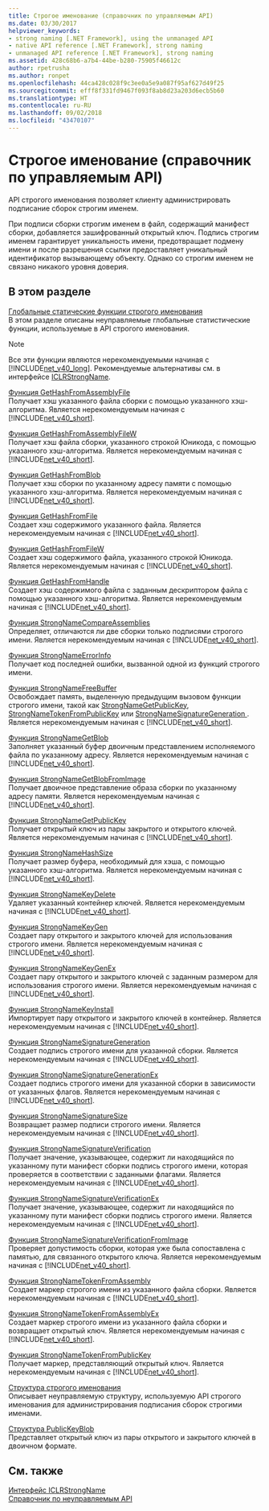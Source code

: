```yaml
---
title: Строгое именование (справочник по управляемым API)
ms.date: 03/30/2017
helpviewer_keywords:
- strong naming [.NET Framework], using the unmanaged API
- native API reference [.NET Framework], strong naming
- unmanaged API reference [.NET Framework], strong naming
ms.assetid: 428c68b6-a7b4-44be-b280-75905f46612c
author: rpetrusha
ms.author: ronpet
ms.openlocfilehash: 44ca428c028f9c3ee0a5e9a087f95af627d49f25
ms.sourcegitcommit: efff8f331fd9467f093f8ab8d23a203d6ecb5b60
ms.translationtype: HT
ms.contentlocale: ru-RU
ms.lasthandoff: 09/02/2018
ms.locfileid: "43470107"
---
```

# <a name="strong-naming-unmanaged-api-reference"></a>Строгое именование (справочник по управляемым API)
API строгого именования позволяет клиенту администрировать подписание сборок строгим именем.  
  
 При подписи сборки строгим именем в файл, содержащий манифест сборки, добавляется зашифрованный открытый ключ. Подпись строгим именем гарантирует уникальность имени, предотвращает подмену имени и после разрешения ссылки предоставляет уникальный идентификатор вызывающему объекту. Однако со строгим именем не связано никакого уровня доверия.  
  
## <a name="in-this-section"></a>В этом разделе  
 [Глобальные статические функции строгого именования](https://msdn.microsoft.com/library/efa715df-e8cc-48f2-9ec4-26586f0dc8d0)  
 В этом разделе описаны неуправляемые глобальные статистические функции, используемые в API строгого именования.  
  
> [!NOTE]
>  Все эти функции являются нерекомендуемыми начиная с [!INCLUDE[net_v40_long](../../../../includes/net-v40-long-md.md)]. Рекомендуемые альтернативы см. в интерфейсе [ICLRStrongName](../../../../docs/framework/unmanaged-api/hosting/iclrstrongname-interface.md).  
  
 [Функция GetHashFromAssemblyFile](../../../../docs/framework/unmanaged-api/strong-naming/gethashfromassemblyfile-function.md)  
 Получает хэш указанного файла сборки с помощью указанного хэш-алгоритма. Является нерекомендуемым начиная с [!INCLUDE[net_v40_short](../../../../includes/net-v40-short-md.md)].  
  
 [Функция GetHashFromAssemblyFileW](../../../../docs/framework/unmanaged-api/strong-naming/gethashfromassemblyfilew-function.md)  
 Получает хэш файла сборки, указанного строкой Юникода, с помощью указанного хэш-алгоритма. Является нерекомендуемым начиная с [!INCLUDE[net_v40_short](../../../../includes/net-v40-short-md.md)].  
  
 [Функция GetHashFromBlob](../../../../docs/framework/unmanaged-api/strong-naming/gethashfromblob-function.md)  
 Получает хэш сборки по указанному адресу памяти с помощью указанного хэш-алгоритма. Является нерекомендуемым начиная с [!INCLUDE[net_v40_short](../../../../includes/net-v40-short-md.md)].  
  
 [Функция GetHashFromFile](../../../../docs/framework/unmanaged-api/strong-naming/gethashfromfile-function.md)  
 Создает хэш содержимого указанного файла.  Является нерекомендуемым начиная с [!INCLUDE[net_v40_short](../../../../includes/net-v40-short-md.md)].  
  
 [Функция GetHashFromFileW](../../../../docs/framework/unmanaged-api/strong-naming/gethashfromfilew-function.md)  
 Создает хэш содержимого файла, указанного строкой Юникода. Является нерекомендуемым начиная с [!INCLUDE[net_v40_short](../../../../includes/net-v40-short-md.md)].  
  
 [Функция GetHashFromHandle](../../../../docs/framework/unmanaged-api/strong-naming/gethashfromhandle-function.md)  
 Создает хэш содержимого файла с заданным дескриптором файла с помощью указанного хэш-алгоритма.  Является нерекомендуемым начиная с [!INCLUDE[net_v40_short](../../../../includes/net-v40-short-md.md)].  
  
 [Функция StrongNameCompareAssemblies](../../../../docs/framework/unmanaged-api/strong-naming/strongnamecompareassemblies-function.md)  
 Определяет, отличаются ли две сборки только подписями строгого имени. Является нерекомендуемым начиная с [!INCLUDE[net_v40_short](../../../../includes/net-v40-short-md.md)].  
  
 [Функция StrongNameErrorInfo](../../../../docs/framework/unmanaged-api/strong-naming/strongnameerrorinfo-function.md)  
 Получает код последней ошибки, вызванной одной из функций строгого имени.  
  
 [Функция StrongNameFreeBuffer](../../../../docs/framework/unmanaged-api/strong-naming/strongnamefreebuffer-function.md)  
 Освобождает память, выделенную предыдущим вызовом функции строгого имени, такой как [StrongNameGetPublicKey](../../../../docs/framework/unmanaged-api/strong-naming/strongnamegetpublickey-function.md), [StrongNameTokenFromPublicKey](../../../../docs/framework/unmanaged-api/strong-naming/strongnametokenfrompublickey-function.md) или [StrongNameSignatureGeneration ](../../../../docs/framework/unmanaged-api/strong-naming/strongnamesignaturegeneration-function.md).   Является нерекомендуемым начиная с [!INCLUDE[net_v40_short](../../../../includes/net-v40-short-md.md)].  
  
 [Функция StrongNameGetBlob](../../../../docs/framework/unmanaged-api/strong-naming/strongnamegetblob-function.md)  
 Заполняет указанный буфер двоичным представлением исполняемого файла по указанному адресу. Является нерекомендуемым начиная с [!INCLUDE[net_v40_short](../../../../includes/net-v40-short-md.md)].  
  
 [Функция StrongNameGetBlobFromImage](../../../../docs/framework/unmanaged-api/strong-naming/strongnamegetblobfromimage-function.md)  
 Получает двоичное представление образа сборки по указанному адресу памяти. Является нерекомендуемым начиная с [!INCLUDE[net_v40_short](../../../../includes/net-v40-short-md.md)].  
  
 [Функция StrongNameGetPublicKey](../../../../docs/framework/unmanaged-api/strong-naming/strongnamegetpublickey-function.md)  
 Получает открытый ключ из пары закрытого и открытого ключей. Является нерекомендуемым начиная с [!INCLUDE[net_v40_short](../../../../includes/net-v40-short-md.md)].  
  
 [Функция StrongNameHashSize](../../../../docs/framework/unmanaged-api/strong-naming/strongnamehashsize-function.md)  
 Получает размер буфера, необходимый для хэша, с помощью указанного хэш-алгоритма.  Является нерекомендуемым начиная с [!INCLUDE[net_v40_short](../../../../includes/net-v40-short-md.md)].  
  
 [Функция StrongNameKeyDelete](../../../../docs/framework/unmanaged-api/strong-naming/strongnamekeydelete-function.md)  
 Удаляет указанный контейнер ключей. Является нерекомендуемым начиная с [!INCLUDE[net_v40_short](../../../../includes/net-v40-short-md.md)].  
  
 [Функция StrongNameKeyGen](../../../../docs/framework/unmanaged-api/strong-naming/strongnamekeygen-function.md)  
 Создает пару открытого и закрытого ключей для использования строгого имени.  Является нерекомендуемым начиная с [!INCLUDE[net_v40_short](../../../../includes/net-v40-short-md.md)].  
  
 [Функция StrongNameKeyGenEx](../../../../docs/framework/unmanaged-api/strong-naming/strongnamekeygenex-function.md)  
 Создает пару открытого и закрытого ключей с заданным размером для использования строгого имени. Является нерекомендуемым начиная с [!INCLUDE[net_v40_short](../../../../includes/net-v40-short-md.md)].  
  
 [Функция StrongNameKeyInstall](../../../../docs/framework/unmanaged-api/strong-naming/strongnamekeyinstall-function.md)  
 Импортирует пару открытого и закрытого ключей в контейнер.  Является нерекомендуемым начиная с [!INCLUDE[net_v40_short](../../../../includes/net-v40-short-md.md)].  
  
 [Функция StrongNameSignatureGeneration](../../../../docs/framework/unmanaged-api/strong-naming/strongnamesignaturegeneration-function.md)  
 Создает подпись строгого имени для указанной сборки.   Является нерекомендуемым начиная с [!INCLUDE[net_v40_short](../../../../includes/net-v40-short-md.md)].  
  
 [Функция StrongNameSignatureGenerationEx](../../../../docs/framework/unmanaged-api/strong-naming/strongnamesignaturegenerationex-function.md)  
 Создает подпись строгого имени для указанной сборки в зависимости от указанных флагов.    Является нерекомендуемым начиная с [!INCLUDE[net_v40_short](../../../../includes/net-v40-short-md.md)].  
  
 [Функция StrongNameSignatureSize](../../../../docs/framework/unmanaged-api/strong-naming/strongnamesignaturesize-function.md)  
 Возвращает размер подписи строгого имени. Является нерекомендуемым начиная с [!INCLUDE[net_v40_short](../../../../includes/net-v40-short-md.md)].  
  
 [Функция StrongNameSignatureVerification](../../../../docs/framework/unmanaged-api/strong-naming/strongnamesignatureverification-function.md)  
 Получает значение, указывающее, содержит ли находящийся по указанному пути манифест сборки подпись строгого имени, которая проверяется в соответствии с заданными флагами. Является нерекомендуемым начиная с [!INCLUDE[net_v40_short](../../../../includes/net-v40-short-md.md)].  
  
 [Функция StrongNameSignatureVerificationEx](../../../../docs/framework/unmanaged-api/strong-naming/strongnamesignatureverificationex-function.md)  
 Получает значение, указывающее, содержит ли находящийся по указанному пути манифест сборки подпись строгого имени.  Является нерекомендуемым начиная с [!INCLUDE[net_v40_short](../../../../includes/net-v40-short-md.md)].  
  
 [Функция StrongNameSignatureVerificationFromImage](../../../../docs/framework/unmanaged-api/strong-naming/strongnamesignatureverificationfromimage-function.md)  
 Проверяет допустимость сборки, которая уже была сопоставлена с памятью, для связанного открытого ключа. Является нерекомендуемым начиная с [!INCLUDE[net_v40_short](../../../../includes/net-v40-short-md.md)].  
  
 [Функция StrongNameTokenFromAssembly](../../../../docs/framework/unmanaged-api/strong-naming/strongnametokenfromassembly-function.md)  
 Создает маркер строгого имени из указанного файла сборки.  Является нерекомендуемым начиная с [!INCLUDE[net_v40_short](../../../../includes/net-v40-short-md.md)].  
  
 [Функция StrongNameTokenFromAssemblyEx](../../../../docs/framework/unmanaged-api/strong-naming/strongnametokenfromassemblyex-function.md)  
 Создает маркер строгого имени из указанного файла сборки и возвращает открытый ключ. Является нерекомендуемым начиная с [!INCLUDE[net_v40_short](../../../../includes/net-v40-short-md.md)].  
  
 [Функция StrongNameTokenFromPublicKey](../../../../docs/framework/unmanaged-api/strong-naming/strongnametokenfrompublickey-function.md)  
 Получает маркер, представляющий открытый ключ. Является нерекомендуемым начиная с [!INCLUDE[net_v40_short](../../../../includes/net-v40-short-md.md)].  
  
 [Структура строгого именования](https://msdn.microsoft.com/library/4b041a2f-fd12-4b91-aacd-bc3b34a5124d)  
 Описывает неуправляемую структуру, используемую API строгого именования для администрирования подписания сборок строгими именами.  
  
 [Структура PublicKeyBlob](../../../../docs/framework/unmanaged-api/strong-naming/publickeyblob-structure.md)  
 Представляет открытый ключ из пары открытого и закрытого ключей в двоичном формате.  
  
## <a name="see-also"></a>См. также  
 [Интерфейс ICLRStrongName](../../../../docs/framework/unmanaged-api/hosting/iclrstrongname-interface.md)  
 [Справочник по неуправляемым API](../../../../docs/framework/unmanaged-api/index.md)
